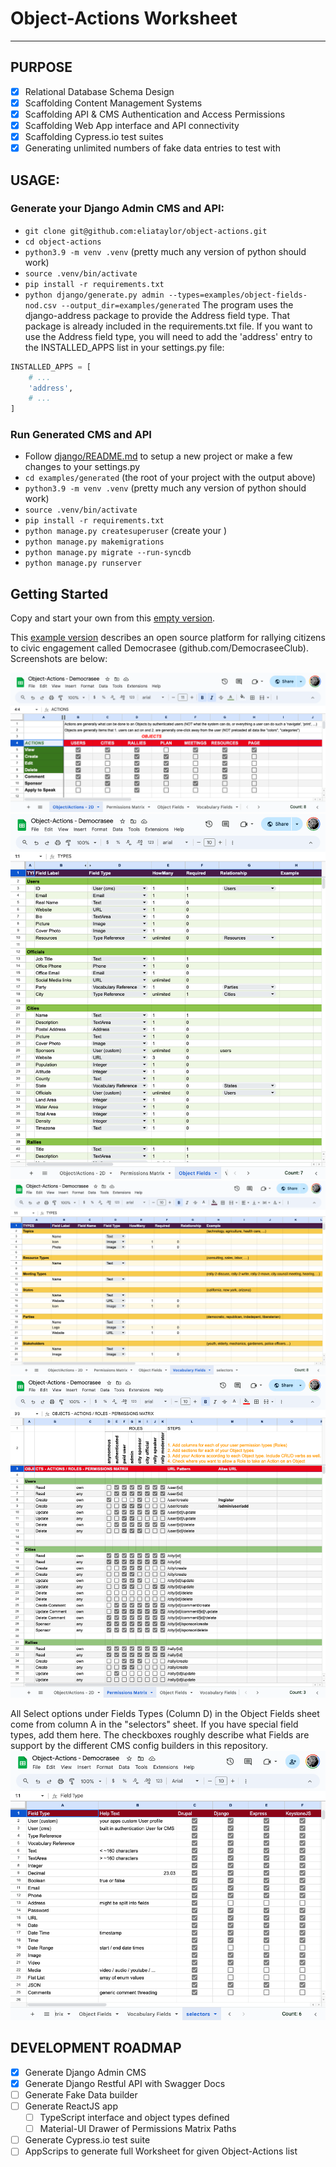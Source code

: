 # Object-Actions Worksheet

--------------------------------------------------------------------------------

## PURPOSE
- [x] Relational Database Schema Design
- [x] Scaffolding Content Management Systems
- [x] Scaffolding API & CMS Authentication and Access Permissions
- [x] Scaffolding Web App interface and API connectivity
- [x] Scaffolding Cypress.io test suites
- [x] Generating unlimited numbers of fake data entries to test with

## USAGE:
### Generate your Django Admin CMS and API:
- `git clone git@github.com:eliataylor/object-actions.git`
- `cd object-actions`
- `python3.9 -m venv .venv` (pretty much any version of python should work)
- `source .venv/bin/activate`
- `pip install -r requirements.txt`
- `python django/generate.py admin --types=examples/object-fields-nod.csv --output_dir=examples/generated`
The program uses the django-address package to provide the Address field type. That package is already included in the requirements.txt file. If you want to use the Address field type, you will need to add the 'address' entry to the INSTALLED_APPS list in your settings.py file:
```python
INSTALLED_APPS = [
    # ... 
    'address',
    # ... 
]
```

### Run Generated CMS and API
- Follow [django/README.md](django/README.md) to setup a new project or make a few changes to your settings.py 
- `cd examples/generated` (the root of your project with the output above)
- `python3.9 -m venv .venv` (pretty much any version of python should work)
- `source .venv/bin/activate`
- `pip install -r requirements.txt`
- `python manage.py createsuperuser` (create your )
- `python manage.py makemigrations`
- `python manage.py migrate --run-syncdb`
- `python manage.py runserver`

## Getting Started

Copy and start your own from this [empty version](https://docs.google.com/spreadsheets/d/14Ej7lu4g3i85BWJdHbi4JK2jM2xS5uDSgfzm3rIhx4o/edit?usp=sharing).

This [example version](https://docs.google.com/spreadsheets/d/1Jm15OeR6mS6vbJd7atHErOwBgq2SwKAagb4MH0D1aIw/edit?usp=sharing) describes an open source platform for rallying citizens to civic engagement called Democrasee (github.com/DemocraseeClub). Screenshots are below:

![Object/Actions](docs/object-actions-democrasee.png)
![Object Fields](docs/objects-democrasee.png)
![Vocabulary Fields](docs/vocabularies-democrasee.png)
![Permissions Matrix](docs/permissions-matrix-democrasee.png)

All Select options under Fields Types (Column D) in the Object Fields sheet come from column A in the "selectors" sheet. If you have special field types, add them here. The checkboxes roughly describe what Fields are support by the different CMS config builders in this repository.
![Field Types](docs/field-types.png)


## DEVELOPMENT ROADMAP
- [x] Generate Django Admin CMS
- [x] Generate Django Restful API with Swagger Docs
- [ ] Generate Fake Data builder
- [ ] Generate ReactJS app
  - [ ] TypeScript interface and object types defined 
  - [ ] Material-UI Drawer of Permissions Matrix Paths
- [ ] Generate Cypress.io test suite
- [ ] AppScrips to generate full Worksheet for given Object-Actions list